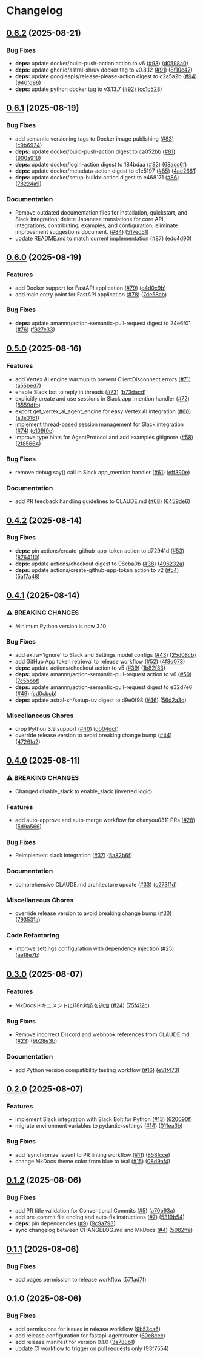 # Changelog

## [0.6.2](https://github.com/chanyou0311/fastapi-agentrouter/compare/v0.6.1...v0.6.2) (2025-08-21)


### Bug Fixes

* **deps:** update docker/build-push-action action to v6 ([#93](https://github.com/chanyou0311/fastapi-agentrouter/issues/93)) ([d0598a0](https://github.com/chanyou0311/fastapi-agentrouter/commit/d0598a0567d20d87d5d44ad97b64c2deee9fef4e))
* **deps:** update ghcr.io/astral-sh/uv docker tag to v0.8.12 ([#91](https://github.com/chanyou0311/fastapi-agentrouter/issues/91)) ([8f10c47](https://github.com/chanyou0311/fastapi-agentrouter/commit/8f10c47cc4364e811b60af025c5a74b779c93b16))
* **deps:** update googleapis/release-please-action digest to c2a5a2b ([#94](https://github.com/chanyou0311/fastapi-agentrouter/issues/94)) ([940fd96](https://github.com/chanyou0311/fastapi-agentrouter/commit/940fd96d9a53fbdfacce526983b2dfd69989ff1a))
* **deps:** update python docker tag to v3.13.7 ([#92](https://github.com/chanyou0311/fastapi-agentrouter/issues/92)) ([cc1c528](https://github.com/chanyou0311/fastapi-agentrouter/commit/cc1c52883c7975e493736740e43cf49cfaff8a0a))

## [0.6.1](https://github.com/chanyou0311/fastapi-agentrouter/compare/v0.6.0...v0.6.1) (2025-08-19)


### Bug Fixes

* add semantic versioning tags to Docker image publishing ([#83](https://github.com/chanyou0311/fastapi-agentrouter/issues/83)) ([c9b6924](https://github.com/chanyou0311/fastapi-agentrouter/commit/c9b692461ae7bb754d015af4cf3bbe2645877776))
* **deps:** update docker/build-push-action digest to ca052bb ([#81](https://github.com/chanyou0311/fastapi-agentrouter/issues/81)) ([900a918](https://github.com/chanyou0311/fastapi-agentrouter/commit/900a9182203523fe7172372cd3629f38b021b0ec))
* **deps:** update docker/login-action digest to 184bdaa ([#82](https://github.com/chanyou0311/fastapi-agentrouter/issues/82)) ([68acc6f](https://github.com/chanyou0311/fastapi-agentrouter/commit/68acc6f4601112283e27c4d7f901a5f9b7d3f509))
* **deps:** update docker/metadata-action digest to c1e5197 ([#85](https://github.com/chanyou0311/fastapi-agentrouter/issues/85)) ([4ae2661](https://github.com/chanyou0311/fastapi-agentrouter/commit/4ae26619d44404fcf9ed30f4a14d6f18b52cba1f))
* **deps:** update docker/setup-buildx-action digest to e468171 ([#86](https://github.com/chanyou0311/fastapi-agentrouter/issues/86)) ([78224a9](https://github.com/chanyou0311/fastapi-agentrouter/commit/78224a9e27c1319bedd918d33207bcfa852e8e48))


### Documentation

* Remove outdated documentation files for installation, quickstart, and Slack integration; delete Japanese translations for core API, integrations, contributing, examples, and configuration; eliminate improvement suggestions document. ([#84](https://github.com/chanyou0311/fastapi-agentrouter/issues/84)) ([517ed51](https://github.com/chanyou0311/fastapi-agentrouter/commit/517ed510129104c3a9f3dec2812146fced2fadf7))
* update README.md to match current implementation ([#87](https://github.com/chanyou0311/fastapi-agentrouter/issues/87)) ([edc4d90](https://github.com/chanyou0311/fastapi-agentrouter/commit/edc4d9011d5362312f041731d08f7bb862eb5d00))

## [0.6.0](https://github.com/chanyou0311/fastapi-agentrouter/compare/v0.5.0...v0.6.0) (2025-08-19)


### Features

* add Docker support for FastAPI application ([#79](https://github.com/chanyou0311/fastapi-agentrouter/issues/79)) ([e4d0c9b](https://github.com/chanyou0311/fastapi-agentrouter/commit/e4d0c9bee1cc32d43574d0f8309c8865feb636f0))
* add main entry point for FastAPI application ([#78](https://github.com/chanyou0311/fastapi-agentrouter/issues/78)) ([7de58ab](https://github.com/chanyou0311/fastapi-agentrouter/commit/7de58abbafb60dd4582899e878a5fff839b8b692))


### Bug Fixes

* **deps:** update amannn/action-semantic-pull-request digest to 24e6f01 ([#76](https://github.com/chanyou0311/fastapi-agentrouter/issues/76)) ([f927c33](https://github.com/chanyou0311/fastapi-agentrouter/commit/f927c33c93d24aa4762517747db0a2d2311bd85a))

## [0.5.0](https://github.com/chanyou0311/fastapi-agentrouter/compare/v0.4.2...v0.5.0) (2025-08-16)


### Features

* add Vertex AI engine warmup to prevent ClientDisconnect errors ([#71](https://github.com/chanyou0311/fastapi-agentrouter/issues/71)) ([a55bed7](https://github.com/chanyou0311/fastapi-agentrouter/commit/a55bed777e1b15ae8ae8e78bd3f7576923545ed5))
* enable Slack bot to reply in threads ([#73](https://github.com/chanyou0311/fastapi-agentrouter/issues/73)) ([b73dacd](https://github.com/chanyou0311/fastapi-agentrouter/commit/b73dacd3988036ba71e801d75dac81a5fc7aa2fa))
* explicitly create and use sessions in Slack app_mention handler ([#72](https://github.com/chanyou0311/fastapi-agentrouter/issues/72)) ([8559dfb](https://github.com/chanyou0311/fastapi-agentrouter/commit/8559dfba6abdf7ce6187132e56e05b3c538229e7))
* export get_vertex_ai_agent_engine for easy Vertex AI integration ([#60](https://github.com/chanyou0311/fastapi-agentrouter/issues/60)) ([a3e31b1](https://github.com/chanyou0311/fastapi-agentrouter/commit/a3e31b1e61e43f663096add62af6955c0a8d39e3))
* implement thread-based session management for Slack integration ([#74](https://github.com/chanyou0311/fastapi-agentrouter/issues/74)) ([e109f0e](https://github.com/chanyou0311/fastapi-agentrouter/commit/e109f0e2b332de220f4e21b1d3191097816a8ef8))
* improve type hints for AgentProtocol and add examples gitignore ([#58](https://github.com/chanyou0311/fastapi-agentrouter/issues/58)) ([2f85664](https://github.com/chanyou0311/fastapi-agentrouter/commit/2f85664c5274b38f70ae75b9dcf1db7adc4f757e))


### Bug Fixes

* remove debug say() call in Slack app_mention handler ([#61](https://github.com/chanyou0311/fastapi-agentrouter/issues/61)) ([eff390e](https://github.com/chanyou0311/fastapi-agentrouter/commit/eff390e20953dcd54a7ed202d2d60ed573949490))


### Documentation

* add PR feedback handling guidelines to CLAUDE.md ([#68](https://github.com/chanyou0311/fastapi-agentrouter/issues/68)) ([6459de6](https://github.com/chanyou0311/fastapi-agentrouter/commit/6459de68ebc98fa415992f7f06f0f10844155e9c))

## [0.4.2](https://github.com/chanyou0311/fastapi-agentrouter/compare/v0.4.1...v0.4.2) (2025-08-14)


### Bug Fixes

* **deps:** pin actions/create-github-app-token action to d72941d ([#53](https://github.com/chanyou0311/fastapi-agentrouter/issues/53)) ([8764110](https://github.com/chanyou0311/fastapi-agentrouter/commit/8764110343a6ef721576a0a15f8aed1143b18588))
* **deps:** update actions/checkout digest to 08eba0b ([#38](https://github.com/chanyou0311/fastapi-agentrouter/issues/38)) ([496232a](https://github.com/chanyou0311/fastapi-agentrouter/commit/496232a99cea9f4d50fc292b9f5bec3c0039e82c))
* **deps:** update actions/create-github-app-token action to v2 ([#54](https://github.com/chanyou0311/fastapi-agentrouter/issues/54)) ([5af7a48](https://github.com/chanyou0311/fastapi-agentrouter/commit/5af7a4812e6a98fe95b2d24ecc1f2a0c9400d8ed))

## [0.4.1](https://github.com/chanyou0311/fastapi-agentrouter/compare/v0.4.0...v0.4.1) (2025-08-14)


### ⚠ BREAKING CHANGES

* Minimum Python version is now 3.10

### Bug Fixes

* add extra='ignore' to Slack and Settings model configs ([#43](https://github.com/chanyou0311/fastapi-agentrouter/issues/43)) ([25d08cb](https://github.com/chanyou0311/fastapi-agentrouter/commit/25d08cbe67980425961e568870b3f9e0c7011711))
* add GitHub App token retrieval to release workflow ([#52](https://github.com/chanyou0311/fastapi-agentrouter/issues/52)) ([4f8d073](https://github.com/chanyou0311/fastapi-agentrouter/commit/4f8d07377c62ca4dfeb935ecf7f4975ddda9b10c))
* **deps:** update actions/checkout action to v5 ([#39](https://github.com/chanyou0311/fastapi-agentrouter/issues/39)) ([1b82f33](https://github.com/chanyou0311/fastapi-agentrouter/commit/1b82f33e1240c2e9102be0c746888d1441c5609a))
* **deps:** update amannn/action-semantic-pull-request action to v6 ([#50](https://github.com/chanyou0311/fastapi-agentrouter/issues/50)) ([7c5bbbf](https://github.com/chanyou0311/fastapi-agentrouter/commit/7c5bbbf2e8427057094a20220c5c9b7faf793c0f))
* **deps:** update amannn/action-semantic-pull-request digest to e32d7e6 ([#49](https://github.com/chanyou0311/fastapi-agentrouter/issues/49)) ([cd0cbcb](https://github.com/chanyou0311/fastapi-agentrouter/commit/cd0cbcb5455a0850a7c9c52879d45f79570c9d70))
* **deps:** update astral-sh/setup-uv digest to d9e0f98 ([#46](https://github.com/chanyou0311/fastapi-agentrouter/issues/46)) ([56d2a3d](https://github.com/chanyou0311/fastapi-agentrouter/commit/56d2a3d9be410829692bea99b395ebed573d24e3))


### Miscellaneous Chores

* drop Python 3.9 support ([#40](https://github.com/chanyou0311/fastapi-agentrouter/issues/40)) ([db04dcf](https://github.com/chanyou0311/fastapi-agentrouter/commit/db04dcfaa7c9f1091613e6f61d51a3d6dfdf7ab5))
* override release version to avoid breaking change bump ([#44](https://github.com/chanyou0311/fastapi-agentrouter/issues/44)) ([4726fa2](https://github.com/chanyou0311/fastapi-agentrouter/commit/4726fa26038f51cc240530d728ae982ab880bd17))

## [0.4.0](https://github.com/chanyou0311/fastapi-agentrouter/compare/v0.3.0...v0.4.0) (2025-08-11)


### ⚠ BREAKING CHANGES

* Changed disable_slack to enable_slack (inverted logic)

### Features

* add auto-approve and auto-merge workflow for chanyou0311 PRs ([#28](https://github.com/chanyou0311/fastapi-agentrouter/issues/28)) ([5d9a566](https://github.com/chanyou0311/fastapi-agentrouter/commit/5d9a5667d793fbdf5a70292537ed67120eb00b29))


### Bug Fixes

* Reimplement slack integration ([#37](https://github.com/chanyou0311/fastapi-agentrouter/issues/37)) ([5a82b6f](https://github.com/chanyou0311/fastapi-agentrouter/commit/5a82b6f2f96cb3b1190fbe6b4abe05c5696a25cd))


### Documentation

* comprehensive CLAUDE.md architecture update ([#33](https://github.com/chanyou0311/fastapi-agentrouter/issues/33)) ([c273f1d](https://github.com/chanyou0311/fastapi-agentrouter/commit/c273f1da10df1d8e886cdcf6744df66169b697dd))


### Miscellaneous Chores

* override release version to avoid breaking change bump ([#30](https://github.com/chanyou0311/fastapi-agentrouter/issues/30)) ([793531a](https://github.com/chanyou0311/fastapi-agentrouter/commit/793531a37f08baa02a0df9274851bf996e616a76))


### Code Refactoring

* improve settings configuration with dependency injection ([#25](https://github.com/chanyou0311/fastapi-agentrouter/issues/25)) ([ae18e7b](https://github.com/chanyou0311/fastapi-agentrouter/commit/ae18e7bf5e040e3a90247af70c841db91ab5a1f1))

## [0.3.0](https://github.com/chanyou0311/fastapi-agentrouter/compare/v0.2.0...v0.3.0) (2025-08-07)


### Features

* MkDocsドキュメントにi18n対応を追加 ([#24](https://github.com/chanyou0311/fastapi-agentrouter/issues/24)) ([75f412c](https://github.com/chanyou0311/fastapi-agentrouter/commit/75f412c31bd543e4e9c6a0eb827e30690a31f0ce))


### Bug Fixes

* Remove incorrect Discord and webhook references from CLAUDE.md ([#23](https://github.com/chanyou0311/fastapi-agentrouter/issues/23)) ([9b28e3b](https://github.com/chanyou0311/fastapi-agentrouter/commit/9b28e3b2f661fa0cd4306dd455f3bbc6df7d5c2a))


### Documentation

* add Python version compatibility testing workflow ([#16](https://github.com/chanyou0311/fastapi-agentrouter/issues/16)) ([e51f473](https://github.com/chanyou0311/fastapi-agentrouter/commit/e51f473bd7997e55c3b94f33340845a3bacc25c0))

## [0.2.0](https://github.com/chanyou0311/fastapi-agentrouter/compare/v0.1.2...v0.2.0) (2025-08-07)


### Features

* implement Slack integration with Slack Bolt for Python ([#13](https://github.com/chanyou0311/fastapi-agentrouter/issues/13)) ([620090f](https://github.com/chanyou0311/fastapi-agentrouter/commit/620090f0f575eb11fd529f0a815f0980e37728c3))
* migrate environment variables to pydantic-settings ([#14](https://github.com/chanyou0311/fastapi-agentrouter/issues/14)) ([011ea3b](https://github.com/chanyou0311/fastapi-agentrouter/commit/011ea3b298762b6c27a78586f0f94a966a86bff5))


### Bug Fixes

* add 'synchronize' event to PR linting workflow ([#11](https://github.com/chanyou0311/fastapi-agentrouter/issues/11)) ([858fcce](https://github.com/chanyou0311/fastapi-agentrouter/commit/858fcce5e29eb5d4c49aaa5f81a6caeb5dc4f240))
* change MkDocs theme color from blue to teal ([#15](https://github.com/chanyou0311/fastapi-agentrouter/issues/15)) ([08d9af4](https://github.com/chanyou0311/fastapi-agentrouter/commit/08d9af4d828a4d646f6ede4df6c286776bbd9dc4))

## [0.1.2](https://github.com/chanyou0311/fastapi-agentrouter/compare/v0.1.1...v0.1.2) (2025-08-06)


### Bug Fixes

* add PR title validation for Conventional Commits ([#5](https://github.com/chanyou0311/fastapi-agentrouter/issues/5)) ([a70b93a](https://github.com/chanyou0311/fastapi-agentrouter/commit/a70b93a01f46749010676b108d6599c125aa8295))
* add pre-commit file ending and auto-fix instructions ([#7](https://github.com/chanyou0311/fastapi-agentrouter/issues/7)) ([5319b54](https://github.com/chanyou0311/fastapi-agentrouter/commit/5319b54b87939047df23c4750c239a4b746ede2d))
* **deps:** pin dependencies ([#9](https://github.com/chanyou0311/fastapi-agentrouter/issues/9)) ([9c9a793](https://github.com/chanyou0311/fastapi-agentrouter/commit/9c9a7938cb0a786dd983586757a0edc677fc11a5))
* sync changelog between CHANGELOG.md and MkDocs ([#4](https://github.com/chanyou0311/fastapi-agentrouter/issues/4)) ([5082ffe](https://github.com/chanyou0311/fastapi-agentrouter/commit/5082ffeae202fab252d13e881299c6093c4e2c4e))

## [0.1.1](https://github.com/chanyou0311/fastapi-agentrouter/compare/v0.1.0...v0.1.1) (2025-08-06)


### Bug Fixes

* add pages permission to release workflow ([571ad7f](https://github.com/chanyou0311/fastapi-agentrouter/commit/571ad7f96d5e3d40b093b880f1b29ff17eef34e9))

## 0.1.0 (2025-08-06)


### Bug Fixes

* add permissions for issues in release workflow ([9b53ca6](https://github.com/chanyou0311/fastapi-agentrouter/commit/9b53ca6d477bd858578b09c98729cfd1051a15b0))
* add release configuration for fastapi-agentrouter ([60c8cec](https://github.com/chanyou0311/fastapi-agentrouter/commit/60c8cec02e7a83c65c6b1258c12353c2ef3af1de))
* add release manifest for version 0.1.0 ([3a788b1](https://github.com/chanyou0311/fastapi-agentrouter/commit/3a788b1151a50c652ff8390dd271abb1d0c93c51))
* update CI workflow to trigger on pull requests only ([93f7554](https://github.com/chanyou0311/fastapi-agentrouter/commit/93f7554846f081b120533dfb78df7d2e4764451f))

